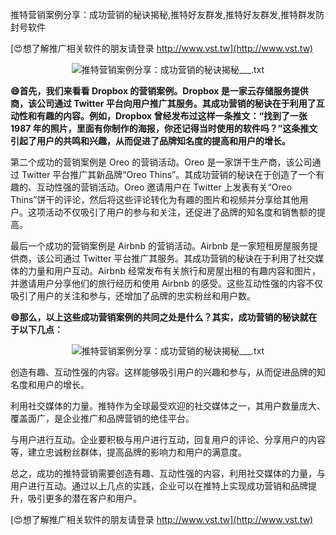 推特营销案例分享：成功营销的秘诀揭秘,推特好友群发,推特好友群发,推特群发防封号软件

[😍想了解推广相关软件的朋友请登录 http://www.vst.tw](http://www.vst.tw)

 <center><img src="https://vst.tw/MP4/tuiguang/png/2.png" alt="推特营销案例分享：成功营销的秘诀揭秘___.txt"></center>

**😄首先，我们来看看 Dropbox 的营销案例。Dropbox 是一家云存储服务提供商，该公司通过 Twitter 平台向用户推广其服务。其成功营销的秘诀在于利用了互动性和有趣的内容。例如，Dropbox 曾经发布过这样一条推文：“找到了一张 1987 年的照片，里面有你制作的海报，你还记得当时使用的软件吗？”这条推文引起了用户的共鸣和兴趣，从而促进了品牌知名度的提高和用户的增长。**

第二个成功的营销案例是 Oreo 的营销活动。Oreo 是一家饼干生产商，该公司通过 Twitter 平台推广其新品牌“Oreo Thins”。其成功营销的秘诀在于创造了一个有趣的、互动性强的营销活动。Oreo 邀请用户在 Twitter 上发表有关“Oreo Thins”饼干的评论，然后将这些评论转化为有趣的图片和视频并分享给其他用户。这项活动不仅吸引了用户的参与和关注，还促进了品牌的知名度和销售额的提高。

最后一个成功的营销案例是 Airbnb 的营销活动。Airbnb 是一家短租房屋服务提供商，该公司通过 Twitter 平台推广其服务。其成功营销的秘诀在于利用了社交媒体的力量和用户互动。Airbnb 经常发布有关旅行和房屋出租的有趣内容和图片，并邀请用户分享他们的旅行经历和使用 Airbnb 的感受。这些互动性强的内容不仅吸引了用户的关注和参与，还增加了品牌的忠实粉丝和用户数。

**😄那么，以上这些成功营销案例的共同之处是什么？其实，成功营销的秘诀就在于以下几点：**

 <center><img src="https://vst.tw/MP4/tuiguang/png/5.png" alt="推特营销案例分享：成功营销的秘诀揭秘___.txt"></center>

创造有趣、互动性强的内容。这样能够吸引用户的兴趣和参与，从而促进品牌的知名度和用户的增长。

利用社交媒体的力量。推特作为全球最受欢迎的社交媒体之一，其用户数量庞大、覆盖面广，是企业推广和品牌营销的绝佳平台。

与用户进行互动。企业要积极与用户进行互动，回复用户的评论、分享用户的内容等，建立忠诚粉丝群体，提高品牌的影响力和用户的满意度。

总之，成功的推特营销需要创造有趣、互动性强的内容，利用社交媒体的力量，与用户进行互动。通过以上几点的实践，企业可以在推特上实现成功营销和品牌提升，吸引更多的潜在客户和用户。

[😍想了解推广相关软件的朋友请登录 http://www.vst.tw](http://www.vst.tw)




